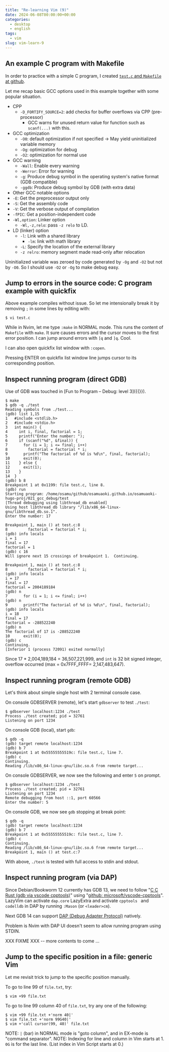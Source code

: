 ```yaml
---
title: "Re-learning Vim (9)"
date: 2024-06-08T00:00:00+00:00
categories:
  - desktop
  - english
tags:
  - vim
slug: vim-learn-9
---
```



## An example C program with Makefile

In order to practice with a simple C program, I created [`test.c` and `Makefile`
at github](https://github.com/osamuaoki/osamuaoki-hugo-proj/tree/master/021_gcc_debug).

Let me recap basic GCC options used in this example together with some popular
situation.

* CPP
  * `-D_FORTIFY_SOURCE=2`: add checks for buffer overflows via CPP
  (pre-processor)
    * GCC warns for unused return value for function such as `scanf(...)` with
      this.
* GCC optimization
  * `-O0`: default optimization if not specified -> May yield uninitialized variable memory
  * `-Og`: optimization for debug
  * `-O2`: optimization for normal use
* GCC warning
  * `-Wall`: Enable every warning
  * `-Werror`: Error for warning
  * `-g`: Produce debug symbol in the operating system's native format (GDB compatible)
  * `-ggdb`: Produce debug symbol by GDB (with extra data)
* Other GCC notable options
 * `-E`: Get the preprocessor output only
 * `-S`: Get the assembly code
 * `-V`: Get the verbose output of compilation
 * `-fPIC`: Get a position-independent code
 * `-Wl,option`: Linker option
   * `-Wl,-z,relo`: pass `-z relo` to LD.
* LD (linker) option
  * `-l`: Link with a shared library
    * `-lm`: link with math library
  * `-L`: Specify the location of the external library
  * `-z relro`: memory segment made read-only after relocation

Uninitialized variable was zeroed by code generated by `-Og` and `-O2` but not
by `-O0`. So I should use `-O2` or `-Og` to make debug easy.

## Jump to errors in the source code: C program example with quickfix

Above example compiles without issue.  So let me intensionally break it by
removing `;` in some lines by editing with:

```console
$ vi test.c
```

While in Nvim, let me type `:make` in NORMAL mode.  This runs the content of
`Makefile` with `make`.  It sure causes errors and the cursor moves to the
first error position. I can jump around errors with `[q` and `]q`.  Cool.

I can also open quickfix list window with `:copen`.

Pressing ENTER on quickfix list window line jumps cursor to its corresponding
position.

## Inspect running program (direct GDB)

Use of GDB was touched in [Fun to Program – Debug: level 3]({{<ref fun2-00012.md>}}).

```console
$ make
$ gdb -q ./test
Reading symbols from ./test...
(gdb) list 1,15
1	#include <stdlib.h>
2	#include <stdio.h>
3	int main() {
4	  int i, final, factorial = 1;
5	  printf("Enter the number: ");
6	  if (scanf("%d", &final)) {
7	    for (i = 1; i <= final; i++)
8	      factorial = factorial * i;
9	    printf("The factorial of %d is %d\n", final, factorial);
10	    exit(0);
11	  } else {
12	    exit(1);
13	  }
14	}
(gdb) b 8
Breakpoint 1 at 0x1199: file test.c, line 8.
(gdb) run
Starting program: /home/osamu/github/osamuaoki.github.io/osamuaoki-hugo-proj/021_gcc_debug/test
[Thread debugging using libthread_db enabled]
Using host libthread_db library "/lib/x86_64-linux-gnu/libthread_db.so.1".
Enter the number: 17

Breakpoint 1, main () at test.c:8
8	      factorial = factorial * i;
(gdb) info locals
i = 1
final = 17
factorial = 1
(gdb) c 16
Will ignore next 15 crossings of breakpoint 1.  Continuing.

Breakpoint 1, main () at test.c:8
8	      factorial = factorial * i;
(gdb) info locals
i = 17
final = 17
factorial = 2004189184
(gdb) n
7	    for (i = 1; i <= final; i++)
(gdb) n
9	    printf("The factorial of %d is %d\n", final, factorial);
(gdb) info locals
i = 18
final = 17
factorial = -288522240
(gdb) n
The factorial of 17 is -288522240
10	    exit(0);
(gdb) c
Continuing.
[Inferior 1 (process 72091) exited normally]
```

Since 17 * 2,004,189,184 =  36,507,221,999, and `int` is 32 bit signed integer,  overflow occurred (max = 0x7FFF_FFFF= 2,147,483,647).


## Inspect running program (remote GDB)

Let's think about simple single host with 2 terminal console case.

On console GDBSERVER (remote), let's start `gdbserver` to test `./test`:
```console
$ gdbserver localhost:1234 ./test
Process ./test created; pid = 32761
Listening on port 1234
```

On console GDB (local), start `gdb`:

```console
$ gdb -q
(gdb) target remote localhost:1234
(gdb) b 7
Breakpoint 1 at 0x55555555519c: file test.c, line 7.
(gdb) c
Continuing.
Reading /lib/x86_64-linux-gnu/libc.so.6 from remote target...
```

On console GDBSERVER, we now see the following and enter `5` on prompt.

```console
$ gdbserver localhost:1234 ./test
Process ./test created; pid = 32761
Listening on port 1234
Remote debugging from host ::1, port 60566
Enter the number: 5
```

On console GDB, we now see `gdb` stopping at break point:

```console
$ gdb -q
(gdb) target remote localhost:1234
(gdb) b 7
Breakpoint 1 at 0x55555555519c: file test.c, line 7.
(gdb) c
Continuing.
Reading /lib/x86_64-linux-gnu/libc.so.6 from remote target...
Breakpoint 1, main () at test.c:7
```

With above, `./test` is tested with full access to stdin and stdout.


## Inspect running program (via DAP)

Since Debian/Bookworm 12 currently has GDB 13, we need to follow
"[C C Rust (gdb via vscode cpptools)](https://github.com/mfussenegger/nvim-dap/wiki/C-C---Rust-(gdb-via--vscode-cpptools))"
using
"[github: microsoft/vscode-cpptools](https://github.com/Microsoft/vscode-cpptools)".
LazyVim can activate `dap.core` LazyExtra and activate `cpptools ` and
`codelldb` in DAP by running `:Mason` (or `<leader>cm`).

Next GDB 14 can support [DAP (Debug Adapter Protocol)](https://microsoft.github.io/debug-adapter-protocol/) natively.

Problem is Nvim with DAP UI doesn't seem to allow running program using STDIN.

XXX FIXME XXX -- more contents to come ...

<!--
https://github.com/mfussenegger/nvim-dap/discussions/557
https://stackoverflow.com/questions/13104206/how-to-debug-a-program-that-takes-user-input-from-stdin-with-gdb
https://stackoverflow.com/questions/31074433/can-i-dump-stdin-with-gdb
https://stackoverflow.com/questions/455544/how-to-load-program-reading-stdin-and-taking-parameters-in-gdb
https://stackoverflow.com/questions/8422259/gdb-debugging-with-piped-input-not-arguments
https://www.reddit.com/r/neovim/comments/1aub6fr/gdb_with_nvimdapui_getting_input_from_program/
https://zignar.net/2023/06/10/debugging-lua-in-neovim/
-->

## Jump to the specific position in a file: generic Vim

Let me revisit trick to jump to the specific position manually.

To go to line 99 of `file.txt`, try:
```console
$ vim +99 file.txt
```

To go to line 99 column 40 of `file.txt`, try any one of the following:
```console
$ vim +99 file.txt +'norm 40|'
$ vim file.txt +'norm 99G40|'
$ vim +'call cursor(99, 40)' file.txt
```
NOTE: `|` (bar) in NORMAL mode is "goto column", and in EX-mode is "command
separator".
NOTE: Indexing for line and column in Vim starts at 1. `0G` is for the last
line.  (List index in Vim Script starts at 0.)






<!-- vim: set sw=4 sts=4 ai si et tw=79 ft=markdown: -->
